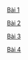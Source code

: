 [Bài 1](https://codelearn.io/learning/java-fundamentals?tab=description&activityId=144&activityType=12)  

[Bài 2](https://codelearn.io/learning/java-fundamentals?activityType=12&activityId=146)

[Bài 3](https://codelearn.io/learning/java-fundamentals?activityType=12&activityId=150)  

[Bài 4](https://codelearn.io/learning/java-fundamentals?activityType=12&activityId=153)

